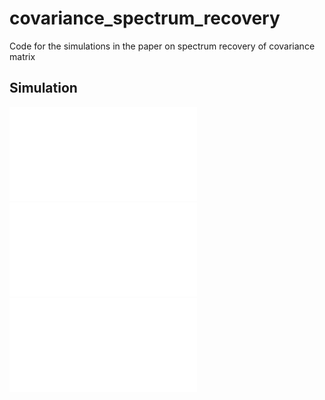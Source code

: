 # covariance_spectrum_recovery
Code for the simulations in the paper on spectrum recovery of covariance matrix

## Simulation

![Sample](./figures/sample100-eps-converted-to.pdf '')
![Linear](./figures/linear_spectrum_100-eps-converted-to.pdf '')
![Stock](./figures/stock_spectrum_50_1-eps-converted-to.pdf '')
